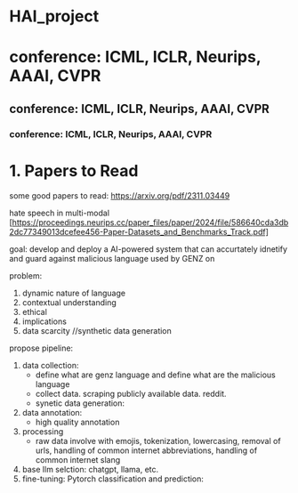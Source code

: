# HAI_project

# conference: ICML, ICLR, Neurips, AAAI, CVPR
## conference: ICML, ICLR, Neurips, AAAI, CVPR
### conference: ICML, ICLR, Neurips, AAAI, CVPR

# 1. Papers to Read
some good papers to read:
https://arxiv.org/pdf/2311.03449

hate speech in multi-modal [https://proceedings.neurips.cc/paper_files/paper/2024/file/586640cda3db2dc77349013dcefee456-Paper-Datasets_and_Benchmarks_Track.pdf]

goal: develop and deploy a AI-powered system that 
can accurtately idnetify and guard against 
malicious language used by GENZ on

problem: 
1. dynamic nature of language
2. contextual understanding
3. ethical
4. implications
5. data scarcity //synthetic data generation

propose pipeline:
1. data collection:
    - define what are genz language and define what are the malicious language
    - collect data. scraping publicly available data. reddit.
    - synetic data generation: 
2. data annotation:
    - high quality annotation
3. processing
    - raw data involve with emojis, tokenization, lowercasing, removal of urls,
    handling of common internet abbreviations, handling of common internet slang
4. base llm selction: chatgpt, llama, etc.
5. fine-tuning: Pytorch 
classification and prediction: 
